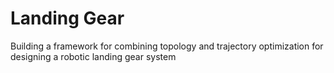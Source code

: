 # Landing Gear
Building a framework for combining topology and trajectory optimization for designing a robotic landing gear system
